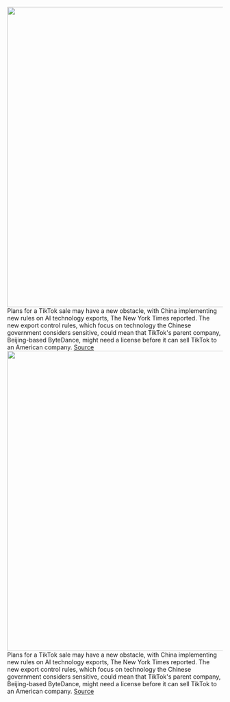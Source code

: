 <img src='https://cdn.vox-cdn.com/thumbor/lc33FsvhTWQolzNIpMIuRwQIqOM=/0x0:2040x1360/1200x800/filters:focal(857x517:1183x843)/cdn.vox-cdn.com/uploads/chorus_image/image/67314310/acastro_200713_1777_tikTok_0001.0.0.jpg' width='700px' /><br/>
Plans for a TikTok sale may have a new obstacle, with China implementing new rules on AI technology exports, The New York Times reported. The new export control rules, which focus on technology the Chinese government considers sensitive, could mean that TikTok's parent company, Beijing-based ByteDance, might need a license before it can sell TikTok to an American company.
<a href='https://www.theverge.com/2020/8/29/21406884/tiktok-china-tech-export-sale-microsoft-trump'> Source <a/><img src='https://cdn.vox-cdn.com/thumbor/lc33FsvhTWQolzNIpMIuRwQIqOM=/0x0:2040x1360/1200x800/filters:focal(857x517:1183x843)/cdn.vox-cdn.com/uploads/chorus_image/image/67314310/acastro_200713_1777_tikTok_0001.0.0.jpg' width='700px' /><br/>
Plans for a TikTok sale may have a new obstacle, with China implementing new rules on AI technology exports, The New York Times reported. The new export control rules, which focus on technology the Chinese government considers sensitive, could mean that TikTok's parent company, Beijing-based ByteDance, might need a license before it can sell TikTok to an American company.
<a href='https://www.theverge.com/2020/8/29/21406884/tiktok-china-tech-export-sale-microsoft-trump'> Source <a/>
